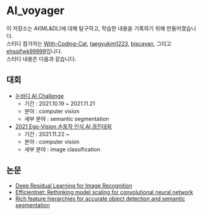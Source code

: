 # AI_voyager
이 저장소는 AI(ML&DL)에 대해 탐구하고, 학습한 내용을 기록하기 위해 만들어졌습니다.  
스터디 참가자는 [With-Coding-Cat](https://github.com/With-Coding-Cat), [taegyukim1223](https://github.com/taegyukim1223), [biscayan](https://github.com/biscayan), 그리고 [ehsqjfwk99999](https://github.com/ehsqjfwk99999)입니다.  
스터디 내용은 다음과 같습니다.  
## 대회
- [눈바디 AI Challenge](https://aiheroes.ai/challenge)
    - 기간 : 2021.10.19 ~ 2021.11.21
    - 분야 : computer vision
    - 세부 분야 : semantic segmentation
- [2021 Ego-Vision 손동작 인식 AI 경진대회](https://dacon.io/competitions/official/235805/overview/description)
    - 기간 : 2021.11.22 ~ 
    - 분야 : computer vision
    - 세부 분야 : image classification
## 논문
- [Deep Residual Learning for Image Recognition](https://cs.colby.edu/courses/S16/cs365/papers/he-deepLearningOR-CVPR15.pdf)
- [Efficientnet: Rethinking model scaling for convolutional neural network](https://arxiv.org/pdf/1905.11946.pdf)
- [Rich feature hierarchies for accurate object detection and semantic segmentation](https://arxiv.org/abs/1311.2524)